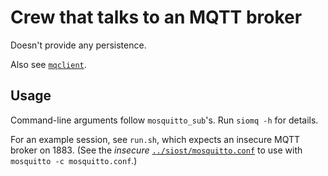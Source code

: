 # Crew that talks to an MQTT broker

Doesn't provide any persistence.

Also see [`mqclient`](../mqclient).

## Usage

Command-line arguments follow `mosquitto_sub`'s. Run `siomq -h` for
details.

For an example session, see `run.sh`, which expects an insecure MQTT
broker on 1883.  (See the _insecure_
[`../siost/mosquitto.conf`](mosquitto.conf) to use with `mosquitto -c
mosquitto.conf`.)


